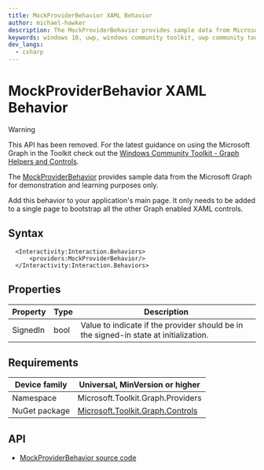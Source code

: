 ```yaml
---
title: MockProviderBehavior XAML Behavior
author: michael-hawker
description: The MockProviderBehavior provides sample data from Microsoft Graph.
keywords: windows 10, uwp, windows community toolkit, uwp community toolkit, uwp toolkit, graph, login, authentication, interactive, provider, identity, mock, sample
dev_langs:
  - csharp
---
```


# MockProviderBehavior XAML Behavior

> [!WARNING]
> This API has been removed. For the latest guidance on using the Microsoft Graph in the Toolkit check out the [Windows Community Toolkit - Graph Helpers and Controls](../../../graph/overview.md).

<!-- Describe your control -->
The [MockProviderBehavior](/dotnet/api/microsoft.toolkit.graph.providers.mockproviderbehavior) provides sample data from the Microsoft Graph for demonstration and learning purposes only.

Add this behavior to your application's main page. It only needs to be added to a single page to bootstrap all the other Graph enabled XAML controls.

## Syntax

```xaml
  <Interactivity:Interaction.Behaviors>
      <providers:MockProviderBehavior/>
  </Interactivity:Interaction.Behaviors>
```

## Properties

| Property | Type | Description |
| -- | -- | -- |
| SignedIn | bool | Value to indicate if the provider should be in the signed-in state at initialization. |

## Requirements

| Device family | Universal, MinVersion or higher   |
| -- | -- |
| Namespace | Microsoft.Toolkit.Graph.Providers |
| NuGet package | [Microsoft.Toolkit.Graph.Controls](https://www.nuget.org/packages/Microsoft.Toolkit.Graph.Controls) |

## API

* [MockProviderBehavior source code](https://github.com/windows-toolkit/Graph-Controls/blob/rel/7.0.0/Microsoft.Toolkit.Graph.Controls/Providers/MockProviderBehavior.cs)
